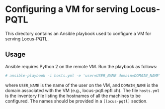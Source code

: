 # Configuring a VM for serving Locus-PQTL

This directory contains an Ansible playbook used to configure a VM for serving Locus-PQTL.

## Usage

Ansible requires Python 2 on the remote VM. Run the playbook as follows:

```bash
# ansible-playbook -i hosts.yml -e 'user=USER_NAME domain=DOMAIN_NAME' vm-setup.yml
```

where `USER_NAME` is the name of the user on the VM, and `DOMAIN_NAME` is the domain associated with the VM (e.g., locus-pqtl.epfl.ch).
The file `hosts.yml` is the inventory file listing the hostnames of all the machines to be configured. The names should be provided
in a `[locus-pqtl]` section.
